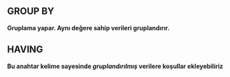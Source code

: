 ## GROUP BY
**Gruplama yapar. Aynı değere sahip verileri gruplandırır.**

## HAVING
**Bu anahtar kelime sayesinde *gruplandırılmış* verilere koşullar ekleyebiliriz**